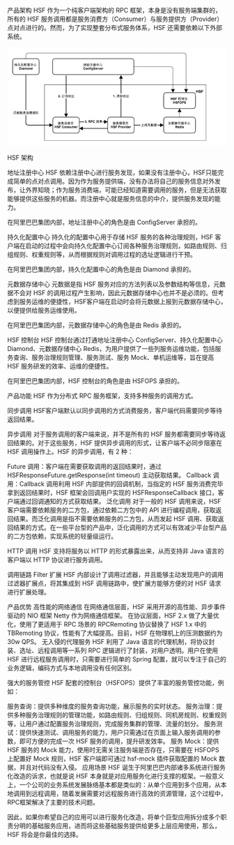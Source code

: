 产品架构
HSF 作为一个纯客户端架构的 RPC 框架，本身是没有服务端集群的，所有的 HSF 服务调用都是服务消费方（Consumer）与服务提供方（Provider）点对点进行的。然而，为了实现整套分布式服务体系，HSF 还需要依赖以下外部系统。

![hsf architecture](resources/hsf_architecture_优化.png)

HSF 架构

地址注册中心
HSF 依赖注册中心进行服务发现，如果没有注册中心，HSF只能完成简单的点对点调用。因为作为服务提供端，没有办法将自己的服务信息对外发布，让外界知晓；作为服务消费端，可能已经知道需要调用的服务，但是无法获取能够提供这些服务的机器。而注册中心就是服务信息的中介，提供服务发现的能力。

在阿里巴巴集团内部，地址注册中心的角色是由 ConfigServer 承担的。

持久化配置中心
持久化的配置中心用于存储 HSF 服务的各种治理规则，HSF 客户端在启动的过程中会向持久化配置中心订阅各种服务治理规则，如路由规则、归组规则、权重规则等，从而根据规则对调用过程的选址逻辑进行干预。

在阿里巴巴集团内部，持久化配置中心的角色是由 Diamond 承担的。

元数据存储中心
元数据是指 HSF 服务对应的方法列表以及参数结构等信息，元数据不会对 HSF 的调用过程产生影响，因此元数据存储中心也并不是必须的。但考虑到服务运维的便捷性，HSF客户端在启动时会将元数据上报到元数据存储中心，以便提供给服务运维使用。

在阿里巴巴集团内部，元数据存储中心的角色是由 Redis 承担的。

HSF 控制台
HSF 控制台通过打通地址注册中心 ConfigServer、持久化配置中心 Diamond、元数据存储中心 Redis，为用户提供了一些列服务运维功能，包括服务查询、服务治理规则管理、服务测试、服务 Mock、单机运维等，旨在提高 HSF 服务研发的效率、运维的便捷性。

在阿里巴巴集团内部，HSF 控制台的角色是由 HSFOPS 承担的。

产品功能
HSF 作为分布式 RPC 服务框架，支持多种服务的调用方式。

同步调用
HSF客户端默认以同步调用的方式消费服务，客户端代码需要同步等待返回结果。

异步调用
对于服务调用的客户端来说，并不是所有的 HSF 服务都需要同步等待返回结果的。对于这些服务，HSF 提供异步调用的形式，让客户端不必同步阻塞在 HSF 调用操作上。HSF 的异步调用，有 2 种：

Future 调用：客户端在需要获取调用的返回结果时，通过 HSFResponseFuture.getResponse(int timeout) 主动获取结果。
Callback 调用：Callback 调用利用 HSF 内部提供的回调机制，当指定的 HSF 服务消费完毕拿到返回结果时，HSF 框架会回调用户实现的 HSFResponseCallback 接口，客户端通过回调通知的方式获取结果。
泛化调用
对于一般的 HSF 调用来说，HSF 客户端需要依赖服务的二方包，通过依赖二方包中的 API 进行编程调用，获取返回结果。而泛化调用是指不需要依赖服务的二方包，从而发起 HSF 调用、获取返回结果的方式。在一些平台型的产品中，泛化调用的方式可以有效减少平台型产品的二方包依赖，实现系统的轻量级运行。

HTTP 调用
HSF 支持将服务以 HTTP 的形式暴露出来，从而支持非 Java 语言的客户端以 HTTP 协议进行服务调用。

调用链路 Filter 扩展
HSF 内部设计了调用过滤器，并且能够主动发现用户的调用过滤器扩展点，将其集成到 HSF 调用链路中，使扩展方能够方便的对 HSF 请求进行扩展处理。

产品优势
高性能的网络通信
在网络通信层面，HSF 采用开源的高性能、异步事件驱动的 NIO 框架 Netty 作为网络通信框架。
在协议层面，HSF 2.x 做了大量优化，使用了更适用于 RPC 场景的 RPCRemoting 协议替换了 HSF 1.x 中的 TBRemoting 协议，性能有了大幅提高。目前，HSF 在物理机上的压测数据约为 30w QPS。
无入侵的代理服务
HSF 利用了 Java 语言的代理机制，将协议封装、选址、远程调用等一系列 RPC 逻辑进行了封装，对用户透明。用户在使用 HSF 进行远程服务调用时，只需要进行简单的 Spring 配置，就可以专注于自己的业务逻辑，编码方式与本地调用没有任何区别。

强大的服务管控
HSF 配套的控制台（HSFOPS）提供了丰富的服务管控功能，例如：

服务查询：提供多种维度的服务查询功能，展示服务的实时状态。
服务治理：提供多种服务治理规则的管理功能，如路由规则、归组规则、同机房规则、权重规则等，让用户通过配置服务治理规则，完成服务集群的管理、流量的划分。
服务测试：提供快速测试、调用服务的能力，用户只需通过在页面上输入服务调用的参数，即可方便的完成一次 HSF 服务的调用，提升研发效率。
服务 Mock：提供 HSF 服务的 Mock 能力，使用时无需关注服务端是否存在，只需要在 HSFOPS 上配置好 Mock 规则，HSF 客户端即可通过 hsf-mock 插件获取配置的 Mock 数据，并且对代码没有入侵。
应用场景
HSF 诞生于阿里巴巴内部诸多系统进行服务化改造的诉求，也就是说 HSF 本身就是对应用服务化进行支撑的框架。一般意义上，一个公司的业务系统发展脉络基本都是类似的：从单个应用到多个应用，从本地调用到远程调用，随着发展需要对远程服务进行高效的资源管理，这个过程中，RPC框架解决了主要的技术问题。

因此，如果你希望自己的应用可以进行服务化改造，将单个巨型应用拆分成多个职责分明的基础服务应用，进而将这些基础服务提供给更多上层应用使用，那么，HSF 将会是你最佳的选择。